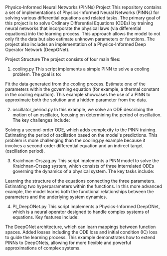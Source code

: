 Physics-Informed Neural Networks (PINNs) Project
This repository contains a set of implementations of Physics-Informed Neural Networks (PINNs) for solving various differential equations and related tasks. The primary goal of this project is to solve Ordinary Differential Equations (ODEs) by training neural networks that incorporate the physical laws (via differential equations) into the learning process. This approach allows the model to not only fit the data but also estimate unknown parameters or functions. The project also includes an implementation of a Physics-Informed Deep Operator Network (DeepONet).

Project Structure
The project consists of four main files:

1. cooling.py
This script implements a simple PINN to solve a cooling problem. The goal is to:

Fit the data generated from the cooling process.
Estimate one of the parameters within the governing equation (for example, a thermal constant in the cooling equation).
This example showcases the use of a PINN to approximate both the solution and a hidden parameter from the data.

2. oscillator_period.py
In this example, we solve an ODE describing the motion of an oscillator, focusing on determining the period of oscillation. The key challenges include:

Solving a second-order ODE, which adds complexity to the PINN training.
Estimating the period of oscillation based on the model's predictions.
This problem is more challenging than the cooling.py example because it involves a second-order differential equation and an indirect target (oscillation period).

3. Kraichnan-Orszag.py
This script implements a PINN model to solve the Kraichnan-Orszag system, which consists of three interrelated ODEs governing the dynamics of a physical system. The key tasks include:

Learning the structure of the equations connecting the three parameters.
Estimating two hyperparameters within the functions.
In this more advanced example, the model learns both the functional relationships between the parameters and the underlying system dynamics.

4. PI_DeepONet.py
This script implements a Physics-Informed DeepONet, which is a neural operator designed to handle complex systems of equations. Key features include:

The DeepONet architecture, which can learn mappings between function spaces.
Added losses including the ODE loss and initial condition (IC) loss to guide the learning process.
This example demonstrates how to extend PINNs to DeepONets, allowing for more flexible and powerful approximations of complex systems.

